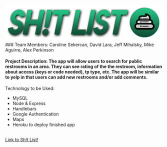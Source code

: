 <img src="/public/assets/img/banner.png" alt="banner">
<br>
### Team Members: Caroline Sekercan, David Lara, Jeff Mihalsky, Mike Aguirre, Alex Perkinson

#### Project Description: The app will allow users to search for public restrooms in an area. They can see rating of the the restroom, information about access (keys or code needed), tp type, etc. The app will be similar to yelp in that users can add new restrooms and/or add comments.

Technology to be Used:

- MySQL
- Node & Express
- Handlebars
- Google Authentication
- Maps
- Heroku to deploy finished app

<br>
<a href="https://sh1tlist.herokuapp.com/">Link to Sh!t List!</a>
